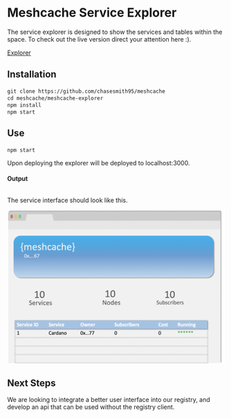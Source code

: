 # Meshcache Service Explorer

The service explorer is designed to show the services and tables within the space. To check out the live version direct your attention here :). 

[Explorer]()

## Installation

```
git clone https://github.com/chasesmith95/meshcache
cd meshcache/meshcache-explorer
npm install
npm start
```


## Use

```
npm start
```

Upon deploying the explorer will be deployed to localhost:3000. 

#### Output
 
```console

```

The service interface should look like this. 

![alt text][meshcache-ui]

[meshcache-ui]:https://github.com/chasesmith95/meshcache/blob/master/meshcache-explorer/meshcache-ui.png "Logo Title Text 2"


## Next Steps

We are looking to integrate a better user interface into our registry, and develop an api that can be used without the registry client.
